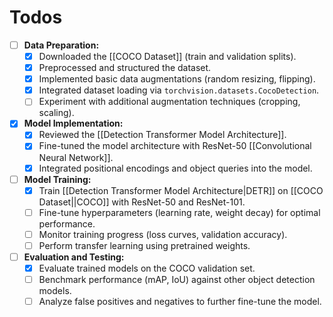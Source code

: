 # Todos


- [ ] **Data Preparation:**
  - [x] Downloaded the [[COCO Dataset]] (train and validation splits).
  - [x] Preprocessed and structured the dataset.
  - [x] Implemented basic data augmentations (random resizing, flipping).
  - [x] Integrated dataset loading via `torchvision.datasets.CocoDetection`.
  - [ ] Experiment with additional augmentation techniques (cropping, scaling).
- [x] **Model Implementation:**
  - [x] Reviewed the [[Detection Transformer Model Architecture]].
  - [x] Fine-tuned the model architecture with ResNet-50 [[Convolutional Neural Network]].
  - [x] Integrated positional encodings and object queries into the model.
- [ ] **Model Training:**
  - [x] Train [[Detection Transformer Model Architecture|DETR]] on [[COCO Dataset||COCO]] with ResNet-50 and ResNet-101.
  - [ ] Fine-tune hyperparameters (learning rate, weight decay) for optimal performance.
  - [ ] Monitor training progress (loss curves, validation accuracy).
  - [ ] Perform transfer learning using pretrained weights.
- [ ] **Evaluation and Testing:**
  - [x] Evaluate trained models on the COCO validation set.
  - [ ] Benchmark performance (mAP, IoU) against other object detection models.
  - [ ] Analyze false positives and negatives to further fine-tune the model.
